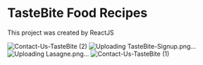 # TasteBite Food Recipes

This project was created by ReactJS

![Contact-Us-TasteBite (2)](https://github.com/RehabSabryy/food-recipes/assets/126079151/cb3a7f1c-b06f-4486-89a8-4aba9cad27d3)
![Uploading TasteBite-Signup.png…]()
![Uploading Lasagne.png…]()
![Contact-Us-TasteBite (1)](https://github.com/RehabSabryy/food-recipes/assets/126079151/20186545-6326-44a7-8fd3-81d419384b38)
